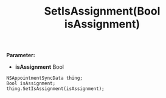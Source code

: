 ﻿---
uid: crmscript_ref_NSAppointmentSyncData_SetIsAssignment
title: SetIsAssignment(Bool isAssignment)
intellisense: NSAppointmentSyncData.SetIsAssignment
keywords: NSAppointmentSyncData, GetIsAssignment
so.topic: reference
---



**Parameter:** 
 - **isAssignment** Bool

```crmscript
NSAppointmentSyncData thing;
Bool isAssignment;
thing.SetIsAssignment(isAssignment);
```

